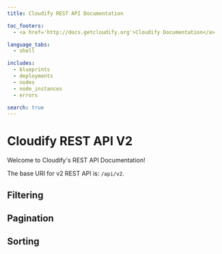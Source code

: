 ```yaml
---
title: Cloudify REST API Documentation

toc_footers:
  - <a href='http://docs.getcloudify.org'>Cloudify Documentation</a>

language_tabs:
  - shell

includes:
  - blueprints
  - deployments
  - nodes
  - node_instances
  - errors

search: true
---
```


# Cloudify REST API V2
Welcome to Cloudify's REST API Documentation!

The base URI for v2 REST API is: `/api/v2`.

## Filtering

## Pagination

## Sorting
